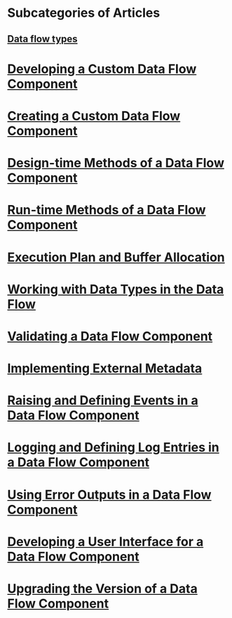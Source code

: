 # Subcategories of Articles
## [Data flow types](../../../integration-services/extending-packages-custom-objects-data-flow-types/index.md?toc=%2fsql%2fintegration-services%2fextending-packages-custom-objects-data-flow-types%2ftoc.json)

# [Developing a Custom Data Flow Component](developing-a-custom-data-flow-component.md)
# [Creating a Custom Data Flow Component](creating-a-custom-data-flow-component.md)
# [Design-time Methods of a Data Flow Component](design-time-methods-of-a-data-flow-component.md)
# [Run-time Methods of a Data Flow Component](run-time-methods-of-a-data-flow-component.md)
# [Execution Plan and Buffer Allocation](execution-plan-and-buffer-allocation.md)
# [Working with Data Types in the Data Flow](working-with-data-types-in-the-data-flow.md)
# [Validating a Data Flow Component](validating-a-data-flow-component.md)
# [Implementing External Metadata](implementing-external-metadata.md)
# [Raising and Defining Events in a Data Flow Component](raising-and-defining-events-in-a-data-flow-component.md)
# [Logging and Defining Log Entries in a Data Flow Component](logging-and-defining-log-entries-in-a-data-flow-component.md)
# [Using Error Outputs in a Data Flow Component](using-error-outputs-in-a-data-flow-component.md)
# [Developing a User Interface for a Data Flow Component](developing-a-user-interface-for-a-data-flow-component.md)
# [Upgrading the Version of a Data Flow Component](upgrading-the-version-of-a-data-flow-component.md)
